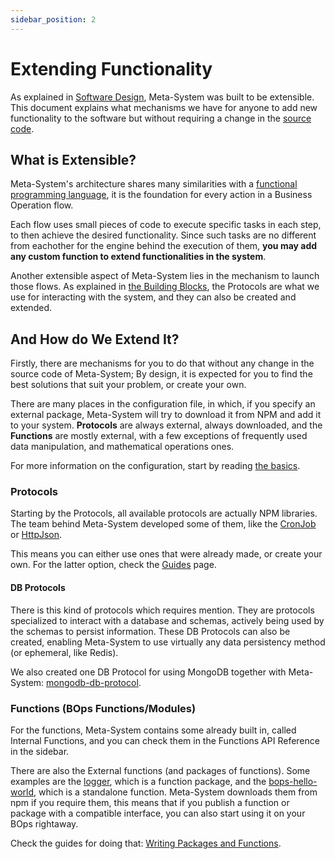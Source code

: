 ```yaml
---
sidebar_position: 2
---
```


# Extending Functionality

As explained in [Software Design](./software-design.md), Meta-System was built to be extensible. This document explains what mechanisms we have for anyone to add new functionality to the software but without requiring a change in the [source code](https://github.com/mapikit/meta-system).

## What is Extensible?

Meta-System's architecture shares many similarities with a [functional programming language](https://en.wikipedia.org/wiki/Functional_programming), it is the foundation for every action in a Business Operation flow.

Each flow uses small pieces of code to execute specific tasks in each step, to then achieve the desired functionality. Since such tasks are no different from eachother for the engine behind the execution of them, **you may add any custom function to extend functionalities in the system**.

Another extensible aspect of Meta-System lies in the mechanism to launch those flows. As explained in [the Building Blocks](./software-design#the-building-blocks), the Protocols are what we use for interacting with the system, and they can also be created and extended.

## And How do We Extend It?

Firstly, there are mechanisms for you to do that without any change in the source code of Meta-System; By design, it is expected for you to find the best solutions that suit your problem, or create your own.

There are many places in the configuration file, in which, if you specify an external package, Meta-System will try to download it from NPM and add it to your system. **Protocols** are always external, always downloaded, and the **Functions** are mostly external, with a few exceptions of frequently used data manipulation, and mathematical operations ones.

For more information on the configuration, start by reading [the basics](../configuring/basics).

### Protocols
Starting by the Protocols, all available protocols are actually NPM libraries. The team behind Meta-System developed some of them, like the [CronJob](https://www.npmjs.com/package/cronjob-protocol) or [HttpJson](https://www.npmjs.com/package/http-json-meta-protocol).

This means you can either use ones that were already made, or create your own. For the latter option, check the [Guides](../../guides/guides-introduction) page.

#### DB Protocols
There is this kind of protocols which requires mention. They are protocols specialized to interact with a database and schemas, actively being used by the schemas to persist information. These DB Protocols can also be created, enabling Meta-System to use virtually any data persistency method (or ephemeral, like Redis).

We also created one DB Protocol for using MongoDB together with Meta-System: [mongodb-db-protocol](https://www.npmjs.com/package/@meta-system/mongodb-db-protocol).

### Functions (BOps Functions/Modules)
For the functions, Meta-System contains some already built in, called Internal Functions, and you can check them in the Functions API Reference in the sidebar.

There are also the External functions (and packages of functions). Some examples are the [logger](https://www.npmjs.com/package/logger-meta-functions), which is a function package, and the [bops-hello-world](https://www.npmjs.com/package/bops-function-hello-world), which is a standalone function. Meta-System downloads them from npm if you require them, this means that if you publish a function or package with a compatible interface, you can also start using it on your BOps rightaway.

Check the guides for doing that: [Writing Packages and Functions](../../guides/writing-packages-and-functions).
